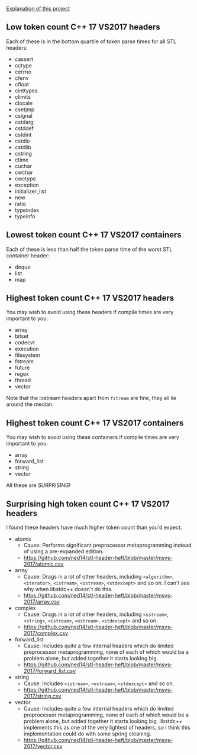 [Explanation of this project](Readme.md)

## Low token count C++ 17 VS2017 headers

Each of these is in the bottom quartile of token parse times for all STL headers:

- cassert
- cctype
- cerrno
- cfenv
- cfloat
- cinttypes
- climits
- clocale
- csetjmp
- csignal
- cstdarg
- cstddef
- cstdint
- cstdio
- cstdlib
- cstring
- ctime
- cuchar
- cwchar
- cwctype
- exception
- initializer_list
- new
- ratio
- typeindex
- typeinfo

## Lowest token count C++ 17 VS2017 containers

Each of these is less than half the token parse time of the worst STL container header:

- deque
- list
- map

## Highest token count C++ 17 VS2017 headers

You may wish to avoid using these headers if compile times are very important
to you:

- array
- bitset
- codecvt
- execution
- filesystem
- fstream
- future
- regex
- thread
- vector

Note that the iostream headers apart from `fstream` are fine, they all lie around the median.

## Highest token count C++ 17 VS2017 containers

You may wish to avoid using these containers if compile times are very important
to you:

- array
- forward_list
- string
- vector

All these are SURPRISING!

## Surprising high token count C++ 17 VS2017 headers

I found these headers have much higher token count than you'd expect.

- atomic
    - Cause: Performs significant preprocessor metaprogramming instead of using
    a pre-expanded edition.
    - https://github.com/ned14/stl-header-heft/blob/master/msvs-2017/atomic.csv
- array
    - Cause: Drags in a lot of other headers, including `<algorithm>`, `<iterator>`,
    `<istream>`, `<ostream>`, `<stdexcept>` and so on. I can't see why when
    libstdc++ doesn't do this.
    - https://github.com/ned14/stl-header-heft/blob/master/msvs-2017/array.csv
- complex
    - Cause: Drags in a lot of other headers, including `<sstream>`, `<string>`,
    `<istream>`, `<ostream>`, `<stdexcept>` and so on.
    - https://github.com/ned14/stl-header-heft/blob/master/msvs-2017/complex.csv
- forward_list
    - Cause: Includes quite a few internal headers which do limited preprocessor
    metaprogramming, none of each of which would be a problem alone, but added
    together it starts looking big.
    - https://github.com/ned14/stl-header-heft/blob/master/msvs-2017/forward_list.csv
- string
    - Cause: Includes `<istream>`, `<ostream>`, `<stdexcept>` and so on.
    - https://github.com/ned14/stl-header-heft/blob/master/msvs-2017/string.csv
- vector
    - Cause: Includes quite a few internal headers which do limited preprocessor
    metaprogramming, none of each of which would be a problem alone, but added
    together it starts looking big. libstdc++ implements this as one of the very
    lightest of headers, so I think this implementation could do with some spring
    cleaning.
    - https://github.com/ned14/stl-header-heft/blob/master/msvs-2017/vector.csv
